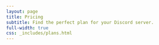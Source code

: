 ```yaml
---
layout: page
title: Pricing
subtitle: Find the perfect plan for your Discord server.
full-width: true
css: _includes/plans.html
---
```



